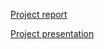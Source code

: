 [Project report](./Ali-Aljaffer-FinalProjectReport.pdf)

[Project presentation](./Ali-Aljaffer-final.pptx)
